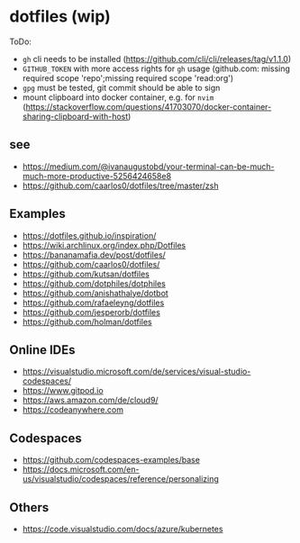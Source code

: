 # dotfiles (wip)

ToDo:

* `gh` cli needs to be installed (https://github.com/cli/cli/releases/tag/v1.1.0)
* `GITHUB_TOKEN` with more access rights for `gh` usage (github.com: missing required scope 'repo';missing required scope 'read:org')
* `gpg` must be tested, git commit should be able to sign
* mount clipboard into docker container, e.g. for `nvim` (https://stackoverflow.com/questions/41703070/docker-container-sharing-clipboard-with-host)

## see

* https://medium.com/@ivanaugustobd/your-terminal-can-be-much-much-more-productive-5256424658e8
* https://github.com/caarlos0/dotfiles/tree/master/zsh

## Examples

* https://dotfiles.github.io/inspiration/
* https://wiki.archlinux.org/index.php/Dotfiles
* https://bananamafia.dev/post/dotfiles/
* https://github.com/caarlos0/dotfiles/
* https://github.com/kutsan/dotfiles
* https://github.com/dotphiles/dotphiles
* https://github.com/anishathalye/dotbot
* https://github.com/rafaeleyng/dotfiles
* https://github.com/jesperorb/dotfiles
* https://github.com/holman/dotfiles

## Online IDEs

* https://visualstudio.microsoft.com/de/services/visual-studio-codespaces/
* https://www.gitpod.io
* https://aws.amazon.com/de/cloud9/
* https://codeanywhere.com

## Codespaces

* https://github.com/codespaces-examples/base
* https://docs.microsoft.com/en-us/visualstudio/codespaces/reference/personalizing

## Others

* https://code.visualstudio.com/docs/azure/kubernetes